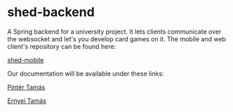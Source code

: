 # shed-backend
A Spring backend for a university project. It lets clients communicate over the websocket and let's you develop card games on it.
The mobile and web client's repository can be found here:

[shed-mobile](https://github.com/pintertamas/shed-mobile)

Our documentation will be available under these links:

[Pintér Tamás](https://github.com/pintertamas/shed-backend/blob/master/docs/ptomi.md)

[Ernyei Tamás](https://github.com/pintertamas/shed-backend/blob/master/docs/etomi.md)
